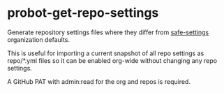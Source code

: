 # probot-get-repo-settings

Generate repository settings files where they differ from [safe-settings](https://github.com/github/safe-settings) organization defaults.

This is useful for importing a current snapshot of all repo settings as repo/*.yml files
so it can be enabled org-wide without changing any repo settings.

A GitHub PAT with admin:read for the org and repos is required.
